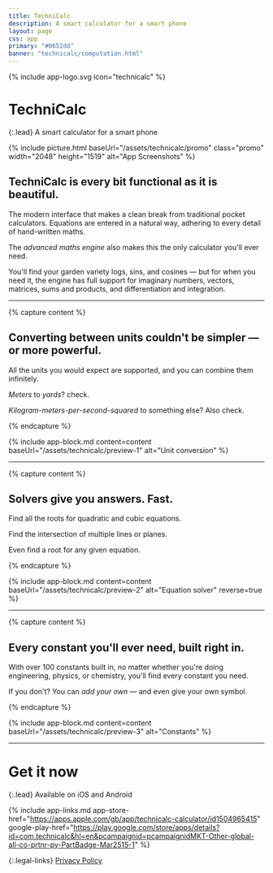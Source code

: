 ```yaml
---
title: TechniCalc
description: A smart calculator for a smart phone
layout: page
css: app
primary: "#0652dd"
banner: "technicalc/computation.html"
---
```


{% include app-logo.svg icon="technicalc" %}

# TechniCalc

{:.lead}
A smart calculator for a smart phone

{% include picture.html baseUrl="/assets/technicalc/promo" class="promo" width="2048" height="1519" alt="App Screenshots" %}

## TechniCalc is every bit functional as it is beautiful.

The modern interface that makes a clean break from traditional pocket calculators. Equations are entered in a natural way, adhering to every detail of hand-written maths.

The _advanced maths engine_ also makes this the only calculator you'll ever need.

You'll find your garden variety logs, sins, and cosines &mdash; but for when you need it, the engine has full support for imaginary numbers, vectors, matrices, sums and products, and differentiation and integration.

---

{% capture content %}

## Converting between units couldn't be simpler &mdash; or more powerful.

All the units you would expect are supported, and you can combine them infinitely.

_Meters_ to _yards_? check.

_Kilogram-meters-per-second-squared_ to something else? Also check.

{% endcapture %}

{% include app-block.md
  content=content
  baseUrl="/assets/technicalc/preview-1"
  alt="Unit conversion"
%}

---

{% capture content %}

## Solvers give you answers. Fast.

Find all the roots for quadratic and cubic equations.

Find the intersection of multiple lines or planes.

Even find a root for any given equation.

{% endcapture %}

{% include app-block.md
  content=content
  baseUrl="/assets/technicalc/preview-2"
  alt="Equation solver"
  reverse=true
%}

---

{% capture content %}

## Every constant you'll ever need, built right in.

With over 100 constants built in, no matter whether you're doing engineering, physics, or chemistry, you'll find every constant you need.

If you don't? You can _add your own_ &mdash; and even give your own symbol.

{% endcapture %}

{% include app-block.md
  content=content
  baseUrl="/assets/technicalc/preview-3"
  alt="Constants"
%}

---

# Get it now

{:.lead}
Available on iOS and Android

{% include app-links.md
  app-store-href="https://apps.apple.com/gb/app/technicalc-calculator/id1504965415"
  google-play-href="https://play.google.com/store/apps/details?id=com.technicalc&hl=en&pcampaignid=pcampaignidMKT-Other-global-all-co-prtnr-py-PartBadge-Mar2515-1"
%}

{:.legal-links}
[Privacy Policy](/privacy)
